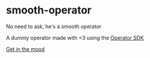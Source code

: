 # smooth-operator
No need to ask, he's a smooth operator

A dummy operator made with <3 using the [Operator SDK](https://github.com/operator-framework/operator-sdk)

[Get in the mood](https://www.youtube.com/watch?v=4TYv2PhG89A)
